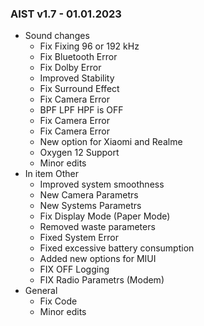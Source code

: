 ### AIST v1.7 - 01.01.2023

* Sound changes
  * Fix Fixing 96 or 192 kHz
  * Fix Bluetooth Error
  * Fix Dolby Error
  * Improved Stability
  * Fix Surround Effect
  * Fix Camera Error
  * BPF LPF HPF is OFF
  * Fix Camera Error
  * Fix Camera Error
  * New option for Xiaomi and Realme
  * Oxygen 12 Support
  * Minor edits
* In item Other
  * Improved system smoothness
  * New Camera Parametrs
  * New Systems Parametrs
  * Fix Display Mode (Paper Mode)
  * Removed waste parameters
  * Fixed System Error
  * Fixed excessive battery consumption
  * Added new options for MIUI
  * FIX OFF Logging
  * FIX Radio Parametrs (Modem)
* General
  * Fix Code
  * Minor edits
